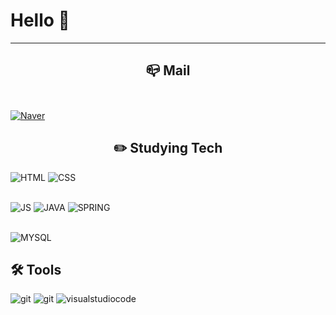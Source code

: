 # Hello 👋
---

<!-- ## <center>  📔 BLOG </center>
[![Velog](https://img.shields.io/badge/Velog-20C997?style=for-the-badge&logo=Velog&logoColor=white)](https://velog.io/@dzpro0327) -->
## <center> 📪 Mail </center><br>

[![Naver](https://img.shields.io/badge/Naver-03C75A?style=for-the-badge&logo=Naver&logoColor=white&mailto:ydh3081@naver.com)](mailto:ydh3081@naver.com)

## <center>✏️ Studying Tech </center>
![HTML](https://img.shields.io/badge/HTML-E34F26?style=for-the-badge&logo=html5&logoColor=white)
![CSS](https://img.shields.io/badge/CSS-1572B6?style=for-the-badge&logo=css3&logoColor=white)
<br><br>

![JS](https://img.shields.io/badge/JavaScript-F7DF1E?style=for-the-badge&logo=javascript&logoColor=white)
![JAVA](https://img.shields.io/badge/java-007396?style=for-the-badge&logo=java&logoColor=white)
![SPRING](https://img.shields.io/badge/Spring-6DB33F?style=for-the-badge&logo=spring&logoColor=white)
<br><br>

![MYSQL](https://img.shields.io/badge/MYsql-4479A1?style=for-the-badge&logo=mysql&logoColor=white)


## 🛠 Tools
![git](https://img.shields.io/badge/git-F24E1E?style=for-the-badge&logo=figma&logoColor=white)
![git](https://img.shields.io/badge/git-F05032?style=for-the-badge&logo=git&logoColor=white)
![visualstudiocode](https://img.shields.io/badge/VSCode-007ACC?style=for-the-badge&logo=visualstudiocode&logoColor=white)


<!--
**ydh3081/ydh3081** is a ✨ _special_ ✨ repository because its `README.md` (this file) appears on your GitHub profile.

Here are some ideas to get you started:

- 🔭 I’m currently working on ...
- 🌱 I’m currently learning ...
- 👯 I’m looking to collaborate on ...
- 🤔 I’m looking for help with ...
- 💬 Ask me about ...
- 📫 How to reach me: ...
- 😄 Pronouns: ...
- ⚡ Fun fact: ...
-->
